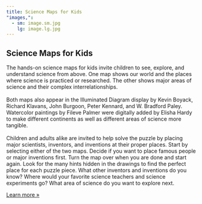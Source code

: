 ```yaml
---
title: Science Maps for Kids
"images,":
  - sm: image.sm.jpg
    lg: image.lg.jpg
---
```

## Science Maps for Kids

The hands-on science maps for kids invite children to see, explore, and understand science from above. One map shows our world and the places where science is practiced or researched. The other shows major areas of science and their complex interrelationships.\
\
Both maps also appear in the Illuminated Diagram display by Kevin Boyack, Richard Klavans, John Burgoon, Peter Kennard, and W. Bradford Paley. Watercolor paintings by Fileve Palmer were digitally added by Elisha Hardy to make different continents as well as different areas of science more tangible.\
\
Children and adults alike are invited to help solve the puzzle by placing major scientists, inventors, and inventions at their proper places. Start by selecting either of the two maps. Decide if you want to place famous people or major inventions first. Turn the map over when you are done and start again. Look for the many hints hidden in the drawings to find the perfect place for each puzzle piece. What other inventors and inventions do you know? Where would your favorite science teachers and science experiments go? What area of science do you want to explore next. 

[Learn more »](http://scimaps.org/science_maps_for_kids.html)